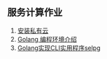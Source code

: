 ## 服务计算作业

1. [安装私有云](hw1-install-cloud.md)
2. [Golang 编程环境介绍](hw2-go-package.md)
3. [Golang实现CLI实用程序selpg](hw3-selpg.md)
